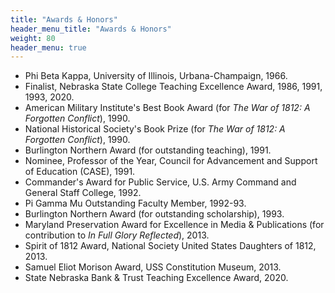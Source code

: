 ```yaml
---
title: "Awards & Honors"
header_menu_title: "Awards & Honors"
weight: 80
header_menu: true
---
```


- Phi Beta Kappa, University of Illinois, Urbana-Champaign, 1966.
- Finalist, Nebraska State College Teaching Excellence Award, 1986, 1991, 1993, 2020.
- American Military Institute's Best Book Award (for *The War of 1812: A Forgotten Conflict*), 1990.
- National Historical Society's Book Prize (for *The War of 1812: A Forgotten Conflict*), 1990.
- Burlington Northern Award (for outstanding teaching), 1991.
- Nominee, Professor of the Year, Council for Advancement and Support of Education (CASE), 1991.
- Commander's Award for Public Service, U.S. Army Command and General Staff College, 1992.
- Pi Gamma Mu Outstanding Faculty Member, 1992-93.
- Burlington Northern Award (for outstanding scholarship), 1993.
- Maryland Preservation Award for Excellence in Media & Publications (for contribution to *In Full Glory Reflected*), 2013.
- Spirit of 1812 Award, National Society United States Daughters of 1812, 2013.
- Samuel Eliot Morison Award, USS Constitution Museum, 2013.
- State Nebraska Bank & Trust Teaching Excellence Award, 2020.